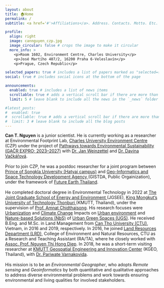 ```yaml
---
layout: about
title: 🏠Home 
permalink: /
subtitle: <a href='#'>Affiliations</a>. Address. Contacts. Motto. Etc.

profile:
  align: right
  image: cannguyen_czp.jpg
  image_circular: false # crops the image to make it circular
  more_info: >
    <p>Room 1602, Environment Centre, Charles University</p>
    <p>José Martího 407/2, 16200 Praha 6-Veleslavín</p>
    <p>Prague, Czech Republic</p>

selected_papers: true # includes a list of papers marked as "selected={true}"
social: true # includes social icons at the bottom of the page

announcements:
  enabled: true # includes a list of news items
  scrollable: true # adds a vertical scroll bar if there are more than 3 news items
  limit: 5 # leave blank to include all the news in the `_news` folder

#latest_posts:
#  enabled: true
#  scrollable: true # adds a vertical scroll bar if there are more than 3 new posts items
#  limit: 3 # leave blank to include all the blog posts
---
```


<b>Can T. Nguyen</b> is a junior scientist. He is currently working as a researcher at Environmental Footprint Lab, <a href="https://czp.cuni.cz/en/">Charles University Environment Centre</a> (CZP) under the project of <a href="https://czp.cuni.cz/en/projects/pathways-towards-environmental-sustainability-gacr-expro-2023-2027">Pathways towards Environmental Sustainability (GAČR EXPRO; 2023–2027)</a> with <a href="https://czp.cuni.cz/en/about-us/staff/jan-weinzettel">Dr. Jan Weinzettel</a> and <a href="https://czp.cuni.cz/en/about-us/staff/davina-vackarova">Dr. Davina Vačkářová</a>.<br>
<br>
Prior to join CZP, he was a postdoc researcher for a joint program between <a href="https://en.psu.ac.th/">Prince of Songkla University (Hatyai campus)</a> and <a href="https://www.gistda.or.th/home.php?lang=EN">Geo-Informatics and Space Technology Development Agency </a>(GISTDA, Public Orgainization), under the framework of <a href="https://www.futureearththailand.org/frontpage">Future Earth Thailand</a>. <br>
<br>
He completed doctoral degree in Environmental Technology in 2022 at <a href="https://www.jgsee.kmutt.ac.th/v3/">The Joint Graduate School of Energy and Environment </a>(JGSEE), <a href="https://www.kmutt.ac.th/en/">King Mongkut’s University of Technology Thonburi </a>(KMUTT, Thailand), under the supervision of <a href="https://www.jgsee.kmutt.ac.th/v3/personnel/assoc-prof-dr-amnat-chidthaisong/">Prof. Amnat Chidthaisong</a>. His research focuses were <u>Urbanization</u> and <u>Climate Change</u> Impacts on <u>Urban environment</u> and <u>Nature-based Solutions (NbS)</u> of <u>Urban Green Spaces (UGS)</u>. He received B.Eng. and M.Sc. in Land Management from <a href="https://en.ctu.edu.vn/">Can Tho University (CTU)</a>, Vietnam, in 2016 and 2019, respectively. In 2016, he joined <a href="https://lrd.ctu.edu.vn/en/">Land Resources Department (LRD)</a>, College of Environment and Natural Resources, CTU as a Research and Teaching Assistant (RA/TA), where he closely worked with <a href="https://lrd.ctu.edu.vn/en/gioi-thieu/staffs/12-staff/64-assoc-prof-nguyen-thi-hong-diep.html">Assoc. Prof. Nguyen Thi Hong Diep</a>. In 2018, he was a short-term visiting researcher at <a href="http://kgeo.org/kgeo/">KMUTT Geospatial Engineering and Innovation Center</a> (KGEO, Thailand), with <a href="https://kirim.kmutt.ac.th/converis/portal/detail/Person/54338034;jsessionid=zvmHwL9_0ucaw9cu72KglOHDF13_5BdtfLqxmzPG.kirim-web?lang=en_GB">Dr. Pariwate Varnakovida</a>. <br>
<br>
His mission is to be an <i>Environmental Geographer</i>, who adopts <i>Remote sensing</i> and <i>Geoinformatics</i> by both quantitative and qualitative approaches to address diverse environmental problems and work towards ensuring environmental and living qualities for involved stakeholders.

<br>
